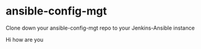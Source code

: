 # ansible-config-mgt
Clone down your ansible-config-mgt repo to your Jenkins-Ansible instance

Hi how are you
